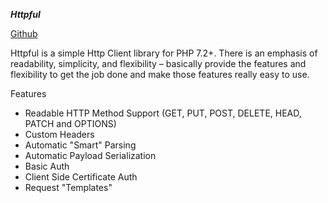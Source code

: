 ***Httpful***

[Github](https://github.com/nategood/httpful)

Httpful is a simple Http Client library for PHP 7.2+. There is an emphasis of readability, simplicity, and flexibility – basically provide the features and flexibility to get the job done and make those features really easy to use.

Features

* Readable HTTP Method Support (GET, PUT, POST, DELETE, HEAD, PATCH and OPTIONS)
* Custom Headers
* Automatic "Smart" Parsing
* Automatic Payload Serialization
* Basic Auth
* Client Side Certificate Auth
* Request "Templates"